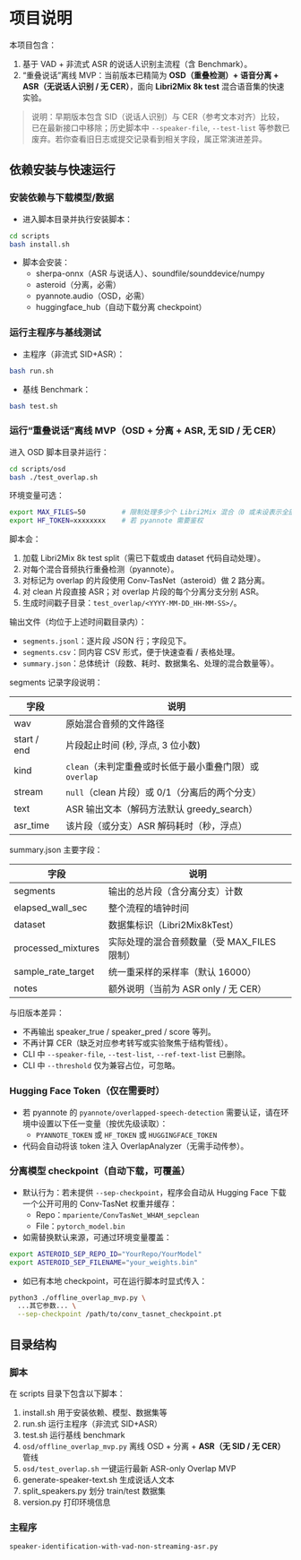 # 项目说明

本项目包含：

1. 基于 VAD + 非流式 ASR 的说话人识别主流程（含 Benchmark）。
2. “重叠说话”离线 MVP：当前版本已精简为 **OSD（重叠检测）+ 语音分离 + ASR（无说话人识别 / 无 CER）**，面向 **Libri2Mix 8k test** 混合语音集的快速实验。

> 说明：早期版本包含 SID（说话人识别）与 CER（参考文本对齐）比较，已在最新接口中移除；历史脚本中 `--speaker-file`, `--test-list` 等参数已废弃。若你查看旧日志或提交记录看到相关字段，属正常演进差异。

## 依赖安装与快速运行

### 安装依赖与下载模型/数据

- 进入脚本目录并执行安装脚本：

```bash
cd scripts
bash install.sh
```

- 脚本会安装：
  - sherpa-onnx（ASR 与说话人）、soundfile/sounddevice/numpy
  - asteroid（分离，必需）
  - pyannote.audio（OSD，必需）
  - huggingface_hub（自动下载分离 checkpoint）

### 运行主程序与基线测试

- 主程序（非流式 SID+ASR）：

```bash
bash run.sh
```

- 基线 Benchmark：

```bash
bash test.sh
```

### 运行“重叠说话”离线 MVP（OSD + 分离 + ASR, 无 SID / 无 CER）

进入 OSD 脚本目录并运行：

```bash
cd scripts/osd
bash ./test_overlap.sh
```

环境变量可选：

```bash
export MAX_FILES=50         # 限制处理多少个 Libri2Mix 混合（0 或未设表示全部）
export HF_TOKEN=xxxxxxxx    # 若 pyannote 需要鉴权
```

脚本会：

1. 加载 Libri2Mix 8k test split（需已下载或由 dataset 代码自动处理）。
2. 对每个混合音频执行重叠检测（pyannote）。
3. 对标记为 overlap 的片段使用 Conv-TasNet（asteroid）做 2 路分离。
4. 对 clean 片段直接 ASR；对 overlap 片段的每个分离分支分别 ASR。
5. 生成时间戳子目录：`test_overlap/<YYYY-MM-DD_HH-MM-SS>/`。

输出文件（均位于上述时间戳目录内）：

- `segments.jsonl`：逐片段 JSON 行；字段见下。
- `segments.csv`：同内容 CSV 形式，便于快速查看 / 表格处理。
- `summary.json`：总体统计（段数、耗时、数据集名、处理的混合数量等）。

segments 记录字段说明：

| 字段        | 说明                                                    |
| ----------- | ------------------------------------------------------- |
| wav         | 原始混合音频的文件路径                                  |
| start / end | 片段起止时间 (秒, 浮点, 3 位小数)                       |
| kind        | `clean`（未判定重叠或时长低于最小重叠门限）或 `overlap` |
| stream      | `null`（clean 片段）或 0/1（分离后的两个分支）          |
| text        | ASR 输出文本（解码方法默认 greedy_search）              |
| asr_time    | 该片段（或分支）ASR 解码耗时（秒，浮点）                |

summary.json 主要字段：

| 字段               | 说明                                        |
| ------------------ | ------------------------------------------- |
| segments           | 输出的总片段（含分离分支）计数              |
| elapsed_wall_sec   | 整个流程的墙钟时间                          |
| dataset            | 数据集标识（Libri2Mix8kTest）               |
| processed_mixtures | 实际处理的混合音频数量（受 MAX_FILES 限制） |
| sample_rate_target | 统一重采样的采样率（默认 16000）            |
| notes              | 额外说明（当前为 ASR only / 无 CER）        |

与旧版本差异：

- 不再输出 speaker_true / speaker_pred / score 等列。
- 不再计算 CER（缺乏对应参考转写或实验聚焦于结构管线）。
- CLI 中 `--speaker-file`, `--test-list`, `--ref-text-list` 已删除。
- CLI 中 `--threshold` 仅为兼容占位，可忽略。

### Hugging Face Token（仅在需要时）

- 若 pyannote 的 `pyannote/overlapped-speech-detection` 需要认证，请在环境中设置以下任一变量（按优先级读取）：
  - `PYANNOTE_TOKEN` 或 `HF_TOKEN` 或 `HUGGINGFACE_TOKEN`
- 代码会自动将该 token 注入 OverlapAnalyzer（无需手动传参）。

### 分离模型 checkpoint（自动下载，可覆盖）

- 默认行为：若未提供 `--sep-checkpoint`，程序会自动从 Hugging Face 下载一个公开可用的 Conv-TasNet 权重并缓存：
  - Repo：`mpariente/ConvTasNet_WHAM_sepclean`
  - File：`pytorch_model.bin`
- 如需替换默认来源，可通过环境变量覆盖：

```bash
export ASTEROID_SEP_REPO_ID="YourRepo/YourModel"
export ASTEROID_SEP_FILENAME="your_weights.bin"
```

- 如已有本地 checkpoint，可在运行脚本时显式传入：

```bash
python3 ./offline_overlap_mvp.py \
  ...其它参数... \
  --sep-checkpoint /path/to/conv_tasnet_checkpoint.pt
```

## 目录结构

### 脚本

在 scripts 目录下包含以下脚本：

1. install.sh 用于安装依赖、模型、数据集等
2. run.sh 运行主程序（非流式 SID+ASR）
3. test.sh 运行基线 benchmark
4. `osd/offline_overlap_mvp.py` 离线 OSD + 分离 + **ASR（无 SID / 无 CER）** 管线
5. `osd/test_overlap.sh` 一键运行最新 ASR-only Overlap MVP
6. generate-speaker-text.sh 生成说话人文本
7. split_speakers.py 划分 train/test 数据集
8. version.py 打印环境信息

### 主程序

`speaker-identification-with-vad-non-streaming-asr.py`
